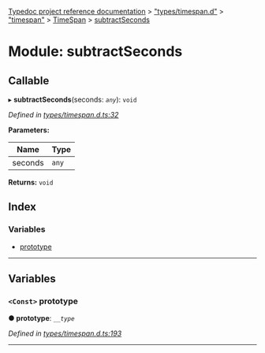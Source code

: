 [Typedoc project reference documentation](../README.md) > ["types/timespan.d"](../modules/_types_timespan_d_.md) > ["timespan"](../modules/_types_timespan_d_._timespan_.md) > [TimeSpan](../classes/_types_timespan_d_._timespan_.timespan.md) > [subtractSeconds](../modules/_types_timespan_d_._timespan_.timespan.subtractseconds.md)

# Module: subtractSeconds

## Callable
▸ **subtractSeconds**(seconds: *`any`*): `void`

*Defined in [types/timespan.d.ts:32](https://github.com/DocuWare/REST-Sample-TS/blob/a4697e2/src/types/timespan.d.ts#L32)*

**Parameters:**

| Name | Type |
| ------ | ------ |
| seconds | `any` |

**Returns:** `void`

## Index

### Variables

* [prototype](_types_timespan_d_._timespan_.timespan.subtractseconds.md#prototype)

---

## Variables

<a id="prototype"></a>

### `<Const>` prototype

**● prototype**: *`__type`*

*Defined in [types/timespan.d.ts:193](https://github.com/DocuWare/REST-Sample-TS/blob/a4697e2/src/types/timespan.d.ts#L193)*

___

